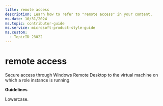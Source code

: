 ```yaml
---
title: remote access
description: Learn how to refer to "remote access" in your content.
ms.date: 10/31/2024
ms.topic: contributor-guide
ms.service: microsoft-product-style-guide
ms.custom:
  - TopicID 28022
---
```



# remote access

Secure access through Windows Remote Desktop to the virtual machine on which a role instance is running.

**Guidelines**

Lowercase.

